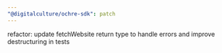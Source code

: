 ```yaml
---
"@digitalculture/ochre-sdk": patch
---
```


refactor: update fetchWebsite return type to handle errors and improve destructuring in tests
